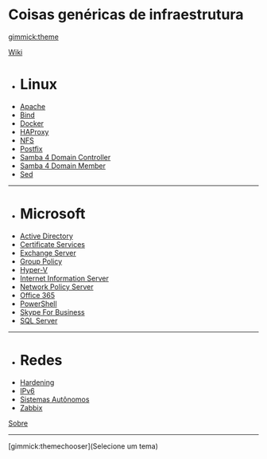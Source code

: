 # Coisas genéricas de infraestrutura

[gimmick:theme](cosmo)

[Wiki]()

  * # Linux
  * [Apache](pages/kb/linux/Apache.md)
  * [Bind](pages/kb/linux/Bind.md)
  * [Docker](pages/kb/linux/Docker.md)
  * [HAProxy](pages/kb/linux/HAProxy.md)
  * [NFS](pages/kb/linux/NFS.md)
  * [Postfix](pages/kb/linux/Postfix.md)
  * [Samba 4 Domain Controller](pages/kb/linux/samba4/Samba4DomainController.md)
  * [Samba 4 Domain Member](pages/kb/linux/samba4/Samba4DomainMember.md)
  * [Sed](pages/kb/linux/Sed.md)
  - - - -
  * # Microsoft
  * [Active Directory](pages/kb/microsoft/ActiveDirectory.md)
  * [Certificate Services](pages/kb/microsoft/adcs/CertificateServices.md)
  * [Exchange Server](pages/kb/microsoft/ExchangeServer.md)
  * [Group Policy](pages/kb/microsoft/GroupPolicy.md)
  * [Hyper-V](pages/kb/microsoft/Hyper-V.md)
  * [Internet Information Server](pages/kb/microsoft/IIS.md)
  * [Network Policy Server](pages/kb/microsoft/NPS.md)
  * [Office 365](pages/kb/microsoft/Office365.md)
  * [PowerShell](pages/kb/microsoft/PowerShell.md)
  * [Skype For Business](pages/kb/microsoft/SkypeForBusiness.md)
  * [SQL Server](pages/kb/microsoft/SQLServer.md)
  - - - -
  * # Redes
  * [Hardening](pages/kb/networking/Hardening.md)
  * [IPv6](pages/kb/networking/IPv6.md)
  * [Sistemas Autônomos](pages/kb/networking/BestPracticesAS.md)
  * [Zabbix](pages/kb/networking/Zabbix.md)

[Sobre](pages/About.md)
- - - -
[gimmick:themechooser](Selecione um tema)
